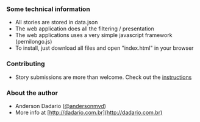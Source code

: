 ### Some technical information

- All stories are stored in data.json
- The web application does all the filtering / presentation
- The web applications uses a very simple javascript framework (pernilongo.js)
- To install, just download all files and open "index.html" in your browser

### Contributing

- Story submissions are more than welcome. Check out the [instructions](http://howihacked.info/#/submit)

### About the author

- Anderson Dadario ([@andersonmvd](https://twitter.com/andersonmvd))
- More info at [http://dadario.com.br](http://dadario.com.br)